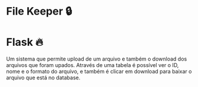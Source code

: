 # File Keeper 🔒

# Flask 🔥

Um sistema que permite upload de um arquivo e também o download dos arquivos que foram upados. Através de uma tabela é possível ver o ID, nome e o formato do arquivo, e também é clicar em download para baixar o arquivo que está no database.

